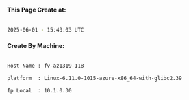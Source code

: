 
   
#### This Page Create at:

```bash

2025-06-01 - 15:43:03 UTC

```

#### Create By Machine:

```bash

Host Name : fv-az1319-118

platform  : Linux-6.11.0-1015-azure-x86_64-with-glibc2.39

Ip Local  : 10.1.0.30

```

